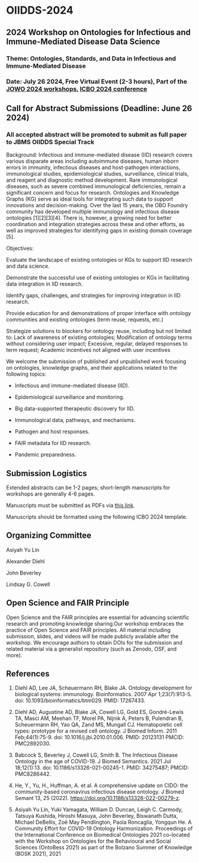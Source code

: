 # OIIDDS-2024
## 2024 Workshop on Ontologies for Infectious and Immune-Mediated Disease Data Science
### Theme: Ontologies, Standards, and Data in Infectious and Immune-Mediated Disease
### Date: July 26 2024, Free Virtual Event (2-3 hours), Part of the [JOWO 2024 workshops](https://www.utwente.nl/en/eemcs/fois2024/workshops/), [ICBO 2024 conference](https://icbo-conference.github.io/icbo2024/)

## Call for Abstract Submissions (Deadline: June 26 2024)
### All accepted abstract will be promoted to submit as full paper to JBMS OIIDDS Special Track


Background: Infectious and immune-mediated disease (IID) research covers various disparate areas including autoimmune diseases, human inborn errors in immunity, infectious diseases and host-pathogen interactions, immunological studies, epidemiological studies, surveillance, clinical trials, and reagent and diagnostic method development. Rare immunological diseases, such as severe combined immunological deficiencies, remain a significant concern and focus for research. Ontologies and Knowledge Graphs (KG) serve as ideal tools for integrating such data to support innovations and decision-making. Over the last 15 years, the OBO Foundry community has developed multiple immunology and infectious disease ontologies [1][2][3][4]. There is, however, a growing need for better coordination and integration strategies across these and other efforts, as well as improved strategies for identifying gaps in existing domain coverage [5]. 

Objectives: 

Evaluate the landscape of existing ontologies or KGs to support IID research and data science. 

Demonstrate the successful use of existing ontologies or KGs in facilitating data integration in IID research.

Identify gaps, challenges, and strategies for improving integration in IID research. 

Provide education for and demonstrations of proper interface with ontology communities and existing ontologies (term reuse, requests, etc.)

Strategize solutions to blockers for ontology reuse, including but not limited to: Lack of awareness of existing ontologies; Modification of ontology terms without considering user impact; Excessive, regular, delayed responses to term request; Academic incentives not aligned with user incentives

We welcome the submission of published and unpublished work focusing on ontologies, knowledge graphs, and their applications related to the following topics: 

- Infectious and immune-mediated disease (IID).

- Epidemiological surveillance and monitoring.

- Big data-supported therapeutic discovery for IID.

- Immunological data, pathways, and mechanisms.

- Pathogen and host responses.

- FAIR metadata for IID research.

- Pandemic preparedness.

## Submission Logistics

Extended abstracts can be 1-2 pages; short-length manuscripts for workshops are generally 4-6 pages.

Manuscripts must be submitted as PDFs via [this link](https://cmt3.research.microsoft.com/ICBO2024/).

Manuscripts should be formatted using the following ICBO 2024 template.  

## Organizing Committee

Asiyah Yu Lin 

Alexander Diehl

John Beverley

Lindsay G. Cowell

## Open Science and FAIR Principle

Open Science and the FAIR principles are essential for advancing scientific research and promoting knowledge sharing.Our workshop embraces the practice of Open Science and FAIR principles. All material including submission, slides, and videos will be made publicly available after the workshop. We encourage authors to obtain DOIs for the submission and related material via a generalist repository (such as Zenodo, OSF, and more).


## References

1. Diehl AD, Lee JA, Scheuermann RH, Blake JA. Ontology development for biological systems: immunology. Bioinformatics. 2007 Apr 1;23(7):913-5. doi: 10.1093/bioinformatics/btm029. PMID: 17267433.

2. Diehl AD, Augustine AD, Blake JA, Cowell LG, Gold ES, Gondré-Lewis TA, Masci AM, Meehan TF, Morel PA, Nijnik A, Peters B, Pulendran B, Scheuermann RH, Yao QA, Zand MS, Mungall CJ. Hematopoietic cell types: prototype for a revised cell ontology. J Biomed Inform. 2011 Feb;44(1):75-9. doi: 10.1016/j.jbi.2010.01.006. PMID: 20123131  PMCID: PMC2892030.

3. Babcock S, Beverley J, Cowell LG, Smith B. The Infectious Disease Ontology in the age of COVID-19. J Biomed Semantics. 2021 Jul 18;12(1):13. doi: 10.1186/s13326-021-00245-1. PMID: 34275487; PMCID: PMC8286442.

4. He, Y., Yu, H., Huffman, A. et al. A comprehensive update on CIDO: the community-based coronavirus infectious disease ontology. J Biomed Semant 13, 25 (2022). https://doi.org/10.1186/s13326-022-00279-z.

5. Asiyah Yu Lin, Yuki Yamagata, William D. Duncan, Leigh C. Carmody, Tatsuya Kushida, Hiroshi Masuya, John Beverley, Biswanath Dutta, Michael DeBellis, Zoë May Pendlington, Paola Roncaglia, Yongqun He. A Community Effort for COVID-19 Ontology Harmonization. Proceedings of the International Conference on Biomedical Ontologies 2021 co-located with the Workshop on Ontologies for the Behavioural and Social Sciences (OntoBess 2021) as part of the Bolzano Summer of Knowledge (BOSK 2021), 2021
